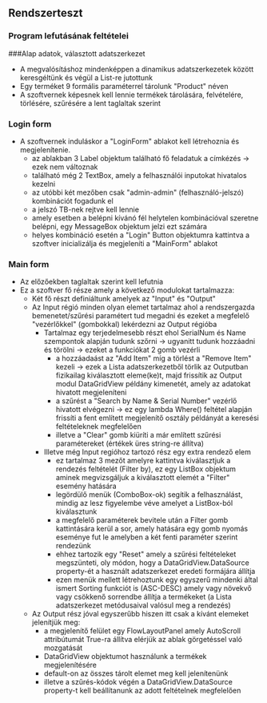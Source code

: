 ## Rendszerteszt

### Program lefutásának feltételei


###Alap adatok, választott adatszerkezet
- A megvalósításhoz mindenképpen a dinamikus adatszerkezetek között keresgéltünk és  végül a List-re jutottunk
- Egy terméket 9 formális paraméterrel tárolunk "Product" néven
- A szoftvernek képesnek kell lennie termékek tárolására, felvételére, törlésére, szűrésére a lent taglaltak szerint

### Login form
- A szoftvernek induláskor a "LoginForm" ablakot kell létrehoznia és megjelenítenie.
	- az ablakban 3 Label objektum található fő feladatuk a címkézés -> ezek nem változnak
	- található még 2 TextBox, amely a felhasználói inputokat hivatalos kezelni
	- az utóbbi két mezőben csak "admin-admin" (felhasználó-jelszó) kombinációt fogadunk el
	- a jelszó TB-nek rejtve kell lennie
	- amely esetben a belépni kívánó fél helytelen kombinációval szeretne belépni, egy MessageBox objektum jelzi ezt számára
	- helyes kombináció esetén a "Login" Button objektumra kattintva a szoftver inicializálja és megjeleníti a "MainForm" ablakot
	
### Main form
- Az előzőekben taglaltak szerint kell lefutnia
- Ez a szoftver fő része amely a következő modulokat tartalmazza:
	- Két fő részt definiáltunk amelyek az "Input" és "Output"
	- Az Input régió minden olyan elemet tartalmaz ahol a rendszergazda bemenetet/szűrési paramétert tud megadni és ezeket a megfelelő "vezérlőkkel" (gombokkal) lekérdezni az Output régióba
		- Tartalmaz egy terjedelmesebb részt ehol SerialNum és Name szempontok alapján tudunk szőrni -> ugyanitt tudunk hozzáadni és törölni -> ezeket a funkciókat 2 gomb vezérli
			- a hozzáadaást az "Add Item" míg a törlést a "Remove Item" kezeli -> ezek a Lista adatszerkezetből törlik az Outputban fizikailag kiválasztott eleme(ke)t, majd frissítik az Output modul DataGridView példány kimenetét, amely az adatokat hivatott megjeleníteni
			- a szűrést a "Search by Name & Serial Number" vezérlő hivatott elvégezni -> ez egy lambda Where() feltétel alapján frissíti a fent említett megjelenítő osztály példányát a keresési feltételeknek megfelelően
			- illetve a "Clear" gomb kiüríti a már említett szűrési paramétereket (értékek üres string-re állítva)
		- Illetve még Input regióhoz tartozó rész egy extra rendező elem
			- ez tartalmaz 3 mezőt amelyre kattintva kiválasztjuk a rendezés feltételét (Filter by), ez egy ListBox objektum aminek megvizsgáljuk a kiválasztott elemét a "Filter" esemény hatására
			- legördülő menük (ComboBox-ok) segítik a felhasználást, mindig az lesz figyelembe véve amelyet a ListBox-ból kiválasztunk
			- a megfelelő paraméterek bevitele után a Filter gomb kattintására kerül a sor, amely hatására egy gomb nyomás eseménye fut le amelyben a két fenti paraméter szerint rendezünk
			- ehhez tartozik egy "Reset" amely a szűrési feltételeket megszünteti, oly módon, hogy a DataGridView.DataSource property-ét a használt adatszerkezet eredeti formájára állítja
			- ezen menük mellett létrehoztunk egy egyszerű mindenki által ismert Sorting funkciót is (ASC-DESC) amely vagy növekvő vagy csökkenő sorrendbe állítja a termékeket (a Lista adatszerkezet metódusaival valósul meg a rendezés)
	- Az Output rész jóval egyszerűbb hiszen itt csak a kívánt elemeket jelenítjük meg:
		- a megjelenítő felület egy FlowLayoutPanel amely AutoScroll attribútumát True-ra állítva elérjük az ablak görgetéssel való mozgatását
		- DataGridView objektumot használunk a termékek megjelenítésére
		- default-on az összes tárolt elemet meg kell jelenítenünk
		- illetve a szűrés-kódok végén a DataGridView.DataSource property-t kell beállítanunk az adott feltételnek megfelelően
		
		
				

		
		